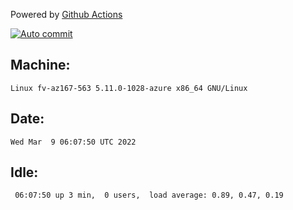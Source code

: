 Powered by [Github Actions](https://github.com/features/actions)

[![Auto commit](https://github.com/gyfary/workstation/workflows/Auto%20commit/badge.svg)](https://github.com/gyfary/workstation/actions?query=workflow%3A%22Auto+commit%22)

## Machine:
```
Linux fv-az167-563 5.11.0-1028-azure x86_64 GNU/Linux
```
## Date:
```
Wed Mar  9 06:07:50 UTC 2022
```
## Idle:
```
 06:07:50 up 3 min,  0 users,  load average: 0.89, 0.47, 0.19
```
